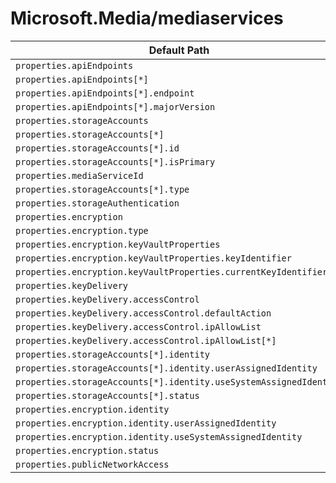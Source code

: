 # Microsoft.Media/mediaservices

| Default Path | Alias |
|---|---|
| `properties.apiEndpoints` | `Microsoft.Media/mediaservices/apiEndpoints` |
| `properties.apiEndpoints[*]` | `Microsoft.Media/mediaservices/apiEndpoints[*]` |
| `properties.apiEndpoints[*].endpoint` | `Microsoft.Media/mediaservices/apiEndpoints[*].endpoint` |
| `properties.apiEndpoints[*].majorVersion` | `Microsoft.Media/mediaservices/apiEndpoints[*].majorVersion` |
| `properties.storageAccounts` | `Microsoft.Media/mediaservices/storageAccounts` |
| `properties.storageAccounts[*]` | `Microsoft.Media/mediaservices/storageAccounts[*]` |
| `properties.storageAccounts[*].id` | `Microsoft.Media/mediaservices/storageAccounts[*].id` |
| `properties.storageAccounts[*].isPrimary` | `Microsoft.Media/mediaservices/storageAccounts[*].isPrimary` |
| `properties.mediaServiceId` | `Microsoft.Media/mediaservices/mediaServiceId` |
| `properties.storageAccounts[*].type` | `Microsoft.Media/mediaservices/storageAccounts[*].type` |
| `properties.storageAuthentication` | `Microsoft.Media/mediaservices/storageAuthentication` |
| `properties.encryption` | `Microsoft.Media/mediaservices/encryption` |
| `properties.encryption.type` | `Microsoft.Media/mediaservices/encryption.type` |
| `properties.encryption.keyVaultProperties` | `Microsoft.Media/mediaservices/encryption.keyVaultProperties` |
| `properties.encryption.keyVaultProperties.keyIdentifier` | `Microsoft.Media/mediaservices/encryption.keyVaultProperties.keyIdentifier` |
| `properties.encryption.keyVaultProperties.currentKeyIdentifier` | `Microsoft.Media/mediaservices/encryption.keyVaultProperties.currentKeyIdentifier` |
| `properties.keyDelivery` | `Microsoft.Media/mediaservices/keyDelivery` |
| `properties.keyDelivery.accessControl` | `Microsoft.Media/mediaservices/keyDelivery.accessControl` |
| `properties.keyDelivery.accessControl.defaultAction` | `Microsoft.Media/mediaservices/keyDelivery.accessControl.defaultAction` |
| `properties.keyDelivery.accessControl.ipAllowList` | `Microsoft.Media/mediaservices/keyDelivery.accessControl.ipAllowList` |
| `properties.keyDelivery.accessControl.ipAllowList[*]` | `Microsoft.Media/mediaservices/keyDelivery.accessControl.ipAllowList[*]` |
| `properties.storageAccounts[*].identity` | `Microsoft.Media/mediaservices/storageAccounts[*].identity` |
| `properties.storageAccounts[*].identity.userAssignedIdentity` | `Microsoft.Media/mediaservices/storageAccounts[*].identity.userAssignedIdentity` |
| `properties.storageAccounts[*].identity.useSystemAssignedIdentity` | `Microsoft.Media/mediaservices/storageAccounts[*].identity.useSystemAssignedIdentity` |
| `properties.storageAccounts[*].status` | `Microsoft.Media/mediaservices/storageAccounts[*].status` |
| `properties.encryption.identity` | `Microsoft.Media/mediaservices/encryption.identity` |
| `properties.encryption.identity.userAssignedIdentity` | `Microsoft.Media/mediaservices/encryption.identity.userAssignedIdentity` |
| `properties.encryption.identity.useSystemAssignedIdentity` | `Microsoft.Media/mediaservices/encryption.identity.useSystemAssignedIdentity` |
| `properties.encryption.status` | `Microsoft.Media/mediaservices/encryption.status` |
| `properties.publicNetworkAccess` | `Microsoft.Media/mediaservices/publicNetworkAccess` |

